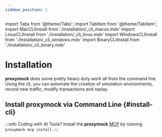 ```yaml
---
sidebar_position: 2
---
```

import Tabs from '@theme/Tabs';
import TabItem from '@theme/TabItem';
import MacCLIInstall from './installation/\_cli_macos.mdx'
import LinuxCLIInstall from './installation/\_cli_linux.mdx'
import WindowsCLIInstall from './installation/\_cli_windows.mdx'
import BinaryCLIInstall from './installation/\_cli_binary.mdx'

# Installation

**proxymock** does some pretty heavy duty work all from the command line.  Using the cli, you can automate the creation of simulation environments, record new traffic, modify transactions and replay.

## Install proxymock via Command Line {#install-cli}

<Tabs>
  <TabItem value="mac" label="macOS">
    <MacCLIInstall />
  </TabItem>
  <TabItem value="linux" label="Linux">
    <LinuxCLIInstall />
  </TabItem>
  <TabItem value="windows" label="Windows">
    <WindowsCLIInstall />
  </TabItem>
  <TabItem value="binary" label="Binary">
    <BinaryCLIInstall />
  </TabItem>
</Tabs>

:::info Coding with AI Tools?
Install the **proxymock** [MCP](https://modelcontextprotocol.io/) by running `proxymock mcp install`.
:::

